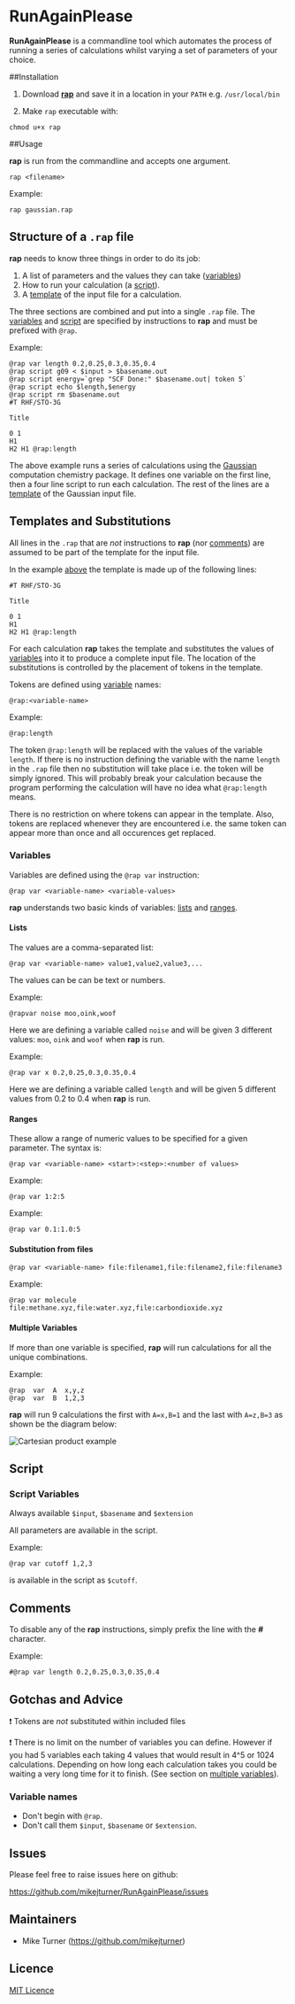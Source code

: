 RunAgainPlease
==============

**RunAgainPlease** is a commandline tool which automates the process of running a series of calculations whilst varying a set of parameters of your choice.

##Installation

1. Download [**rap**](https://github.com/mikejturner/RunAgainPlease/blob/master/rap) and save it in a location in your `PATH` e.g. `/usr/local/bin`

2. Make `rap` executable with:

```Console
chmod u+x rap
```
##Usage

**rap** is run from the commandline and accepts one argument.

```Console
rap <filename>
```

Example:

```Console
rap gaussian.rap
```

## Structure of a `.rap` file

**rap** needs to know three things in order to do its job:

1. A list of parameters and the values they can take ([variables](#variables))
2. How to run your calculation (a [script](#script)).
3. A [template](#templates-and-substitutions) of the input file for a calculation.

The three sections are combined and put into a single `.rap` file. The [variables](#variables) and [script](#script) are specified by instructions to **rap** and must be prefixed with `@rap`. 

Example:

```
@rap var length 0.2,0.25,0.3,0.35,0.4
@rap script g09 < $input > $basename.out
@rap script energy=`grep "SCF Done:" $basename.out| token 5`
@rap script echo $length,$energy
@rap script rm $basename.out
#T RHF/STO-3G

Title

0 1
H1
H2 H1 @rap:length
```

The above example runs a series of calculations using the [Gaussian](http://www.gaussian.com/) computation chemistry package. It defines one variable on the first line, then a four line script to run each calculation. The rest of the lines are a [template](#templates-and-subsitutions) of the Gaussian input file.

## Templates and Substitutions

All lines in the `.rap` that are *not* instructions to **rap** (nor [comments](Comments)) are assumed to be part of the template for the input file.

In the example [above](#structure-of-a-rap-file) the template is made up of the following lines:

```
#T RHF/STO-3G

Title

0 1
H1
H2 H1 @rap:length
```

For each calculation **rap** takes the template and substitutes the values of [variables](#variables) into it to produce a complete input file. The location of the substitutions is controlled by the placement of tokens in the template.

Tokens are defined using [variable](#variables) names:

```
@rap:<variable-name>
```

Example:

```
@rap:length
```

The token `@rap:length` will be replaced with the values of the variable `length`. If there is no instruction defining the variable with the name `length` in the `.rap` file then no substitution will take place i.e. the token will be simply ignored. This will probably break your calculation because the program performing the calculation will have no idea what `@rap:length` means.

There is no restriction on where tokens can appear in the template. Also, tokens are replaced whenever they are encountered i.e. the same token can appear more than once and all occurences get replaced.

### Variables

Variables are defined using the `@rap var` instruction:

```
@rap var <variable-name> <variable-values>
```

**rap** understands two basic kinds of variables: [lists](#lists) and [ranges](#ranges).

#### Lists

The values are a comma-separated list:

```
@rap var <variable-name> value1,value2,value3,...
```
The values can be can be text or numbers.

Example:

```
@rapvar noise moo,oink,woof
```

Here we are defining a variable called `noise` and will be given 3 different values: `moo`, `oink` and `woof` when **rap** is run.

Example:

```
@rap var x 0.2,0.25,0.3,0.35,0.4
```

Here we are defining a variable called `length` and will be given 5 different values from 0.2 to 0.4 when **rap** is run.

#### Ranges

These allow a range of numeric values to be specified for a given parameter. The syntax is:

```
@rap var <variable-name> <start>:<step>:<number of values>
```

Example:

```
@rap var 1:2:5
```

Example:

```
@rap var 0.1:1.0:5
```

#### Substitution from files

```
@rap var <variable-name> file:filename1,file:filename2,file:filename3
```

Example:

```
@rap var molecule file:methane.xyz,file:water.xyz,file:carbondioxide.xyz
```

#### Multiple Variables

If more than one variable is specified, **rap** will run calculations for all the unique combinations.

Example:

```
@rap  var  A  x,y,z
@rap  var  B  1,2,3
```

**rap** will run 9 calculations the first with `A=x,B=1` and the last with `A=z,B=3` as shown be the diagram below:

![Cartesian product example](http://upload.wikimedia.org/wikipedia/commons/thumb/4/4e/Cartesian_Product_qtl1.svg/220px-Cartesian_Product_qtl1.svg.png)

## Script

### Script Variables

Always available `$input`, `$basename` and `$extension`

All parameters are available in the script.

Example:

```
@rap var cutoff 1,2,3
```

is available in the script as `$cutoff`.

## Comments

To disable any of the **rap** instructions, simply prefix the line with the **#** character.

Example:

```
#@rap var length 0.2,0.25,0.3,0.35,0.4
```

## Gotchas and Advice

:exclamation: Tokens are *not* substituted within included files

:exclamation: There is no limit on the number of variables you can define. However if you had 5 variables each taking 4 values that would result in 4^5 or 1024 calculations. Depending on how long each calculation takes you could be waiting a very long time for it to finish. (See section on [multiple variables](#multiple-variables)).

### Variable names

* Don't begin with `@rap`.
* Don't call them `$input`, `$basename` or `$extension`.

## Issues

Please feel free to raise issues here on github:

https://github.com/mikejturner/RunAgainPlease/issues

## Maintainers

* Mike Turner (https://github.com/mikejturner)

## Licence

[MIT Licence](https://github.com/mikejturner/RunAgainPlease/LICENCE.md)
